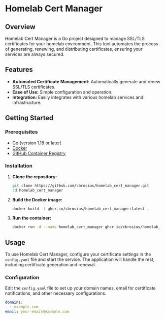 # Homelab Cert Manager

## Overview

Homelab Cert Manager is a Go project designed to manage SSL/TLS certificates for your homelab environment. This tool automates the process of generating, renewing, and distributing certificates, ensuring your services are always secured.

## Features

- **Automated Certificate Management:** Automatically generate and renew SSL/TLS certificates.
- **Ease of Use:** Simple configuration and operation.
- **Integration:** Easily integrates with various homelab services and infrastructure.

## Getting Started

### Prerequisites

- [Go](https://golang.org/doc/install) (version 1.18 or later)
- [Docker](https://docs.docker.com/get-docker/)
- [GitHub Container Registry](https://docs.github.com/en/packages/working-with-a-github-packages-registry/working-with-the-container-registry)

### Installation

1. **Clone the repository:**
    ```sh
    git clone https://github.com/cbrosius/homelab_cert_manager.git
    cd homelab_cert_manager
    ```

2. **Build the Docker image:**
    ```sh
    docker build -t ghcr.io/cbrosius/homelab_cert_manager:latest .
    ```

3. **Run the container:**
    ```sh
    docker run -d --name homelab_cert_manager ghcr.io/cbrosius/homelab_cert_manager:latest
    ```

## Usage

To use Homelab Cert Manager, configure your certificate settings in the `config.yaml` file and start the service. The application will handle the rest, including certificate generation and renewal.

### Configuration

Edit the `config.yaml` file to set up your domain names, email for certificate notifications, and other necessary configurations.

```yaml
domains:
  - example.com
email: your-email@example.com
